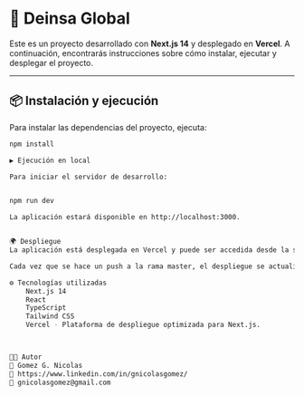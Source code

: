 # 🚀 Deinsa Global

Este es un proyecto desarrollado con **Next.js 14** y desplegado en **Vercel**. A continuación, encontrarás instrucciones sobre cómo instalar, ejecutar y desplegar el proyecto.

---

## 📦 Instalación y ejecución

Para instalar las dependencias del proyecto, ejecuta:

```sh
npm install

▶️ Ejecución en local

Para iniciar el servidor de desarrollo:


npm run dev

La aplicación estará disponible en http://localhost:3000.


🌍 Despliegue
La aplicación está desplegada en Vercel y puede ser accedida desde la siguiente URL: https://deinsa-global.vercel.app/

Cada vez que se hace un push a la rama master, el despliegue se actualiza automáticamente en Vercel.

⚙️ Tecnologías utilizadas
    Next.js 14 
    React 
    TypeScript 
    Tailwind CSS 
    Vercel - Plataforma de despliegue optimizada para Next.js.



👨‍💻 Autor
📌 Gomez G. Nicolas
🔗 https://www.linkedin.com/in/gnicolasgomez/
📧 gnicolasgomez@gmail.com



